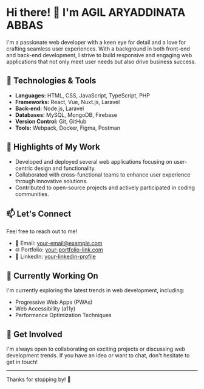 # Hi there! 👋 I'm AGIL ARYADDINATA ABBAS

I'm a passionate web developer with a keen eye for detail and a love for crafting seamless user experiences. With a background in both front-end and back-end development, I strive to build responsive and engaging web applications that not only meet user needs but also drive business success.

## 🚀 Technologies & Tools

- **Languages:** HTML, CSS, JavaScript, TypeScript, PHP
- **Frameworks:** React, Vue, Nuxt.js, Laravel
- **Back-end:** Node.js, Laravel
- **Databases:** MySQL, MongoDB, Firebase
- **Version Control:** Git, GitHub
- **Tools:** Webpack, Docker, Figma, Postman

## 🌟 Highlights of My Work

- Developed and deployed several web applications focusing on user-centric design and functionality.
- Collaborated with cross-functional teams to enhance user experience through innovative solutions.
- Contributed to open-source projects and actively participated in coding communities.

## 📫 Let's Connect

Feel free to reach out to me!

- 📧 Email: [your-email@example.com](mailto:your-aryaddinataabbas017@gmail.com)
- 🌐 Portfolio: [your-portfolio-link.com](#)
- 💼 LinkedIn: [your-linkedin-profile](https://www.linkedin.com/in/aryaddinata/)

## 🎯 Currently Working On

I'm currently exploring the latest trends in web development, including:

- Progressive Web Apps (PWAs)
- Web Accessibility (a11y)
- Performance Optimization Techniques

## 🤝 Get Involved

I'm always open to collaborating on exciting projects or discussing web development trends. If you have an idea or want to chat, don't hesitate to get in touch!

---

Thanks for stopping by! 🚀
